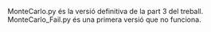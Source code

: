 MonteCarlo.py és la versió definitiva de la part 3 del treball. MonteCarlo_Fail.py és una primera versió que no funciona.
